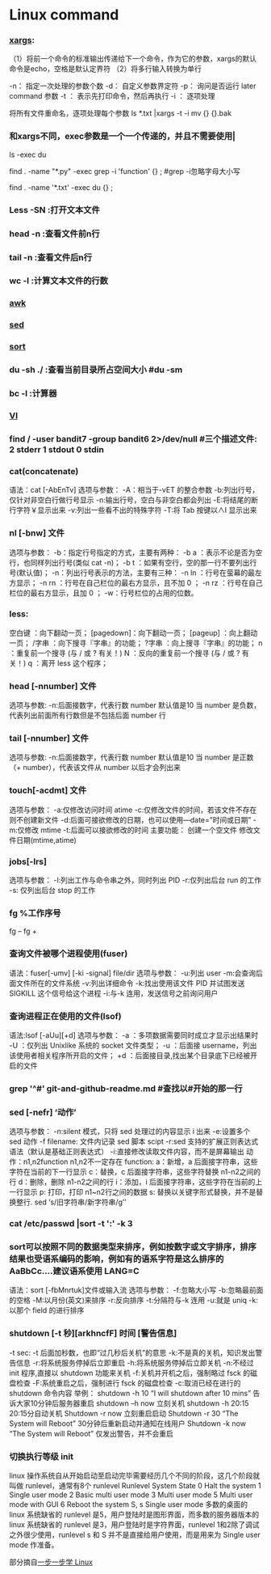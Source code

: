 # Linux command

### [xargs](http://blog.csdn.net/chenzrcd/article/details/50186881): 
（1）将前一个命令的标准输出传递给下一个命令，作为它的参数，xargs的默认命令是echo，空格是默认定界符
（2）将多行输入转换为单行

-n： 指定一次处理的参数个数
-d： 自定义参数界定符
-p： 询问是否运行 later command 参数
-t ： 表示先打印命令，然后再执行
-i ： 逐项处理

将所有文件重命名，逐项处理每个参数 ls *.txt |xargs -t -i mv {} {}.bak

### 和xargs不同，exec参数是一个一个传递的，并且不需要使用|

ls -exec du

find . -name "*.py" -exec grep -i 'function' {} \;  #grep -i忽略字母大小写

find . -name '*.txt' -exec du {} \;

### Less -SN :打开文本文件

### head -n :查看文件前n行

### tail -n :查看文件后n行

### wc -l :计算文本文件的行数

### [awk](http://wiki.jikexueyuan.com/project/learn-linux-step-by-step/regular-expression-and-its-application.html)

### [sed](http://wiki.jikexueyuan.com/project/learn-linux-step-by-step/regular-expression-and-its-application.html)

### [sort](http://wiki.jikexueyuan.com/project/learn-linux-step-by-step/pipe-command.html)

### du -sh ./ :查看当前目录所占空间大小 #du -sm

### bc -l :计算器

### [VI](http://wiki.jikexueyuan.com/project/learn-linux-step-by-step/vim-and-vi-common-commands.html)

### find / -user bandit7 -group bandit6 2>/dev/null  #三个描述文件: 2 stderr  1 stdout 0 stdin

### cat(concatenate)

语法：cat [-AbEnTv]
选项与参数：
-A：相当于-vET 的整合参数
-b:列出行号，仅针对非空白行做行号显示
-n:输出行号，空白与非空白都会列出
-E:将结尾的断行字符￥显示出来
-v:列出一些看不出的特殊字符
-T:将 Tab 按键以∧I 显示出来

### nl [-bnw] 文件

选项与参数：
-b：指定行号指定的方式，主要有两种：
-b a ：表示不论是否为空行，也同样列出行号(类似 cat -n)；
-b t ：如果有空行，空的那一行不要列出行号(默认值)；
-n：列出行号表示的方法，主要有三种：
-n ln ：行号在萤幕的最左方显示；
-n rn ：行号在自己栏位的最右方显示，且不加 0 ；
-n rz ：行号在自己栏位的最右方显示，且加 0 ；
-w：行号栏位的占用的位数。

### less:

空白键 ：向下翻动一页；
[pagedown]：向下翻动一页；
[pageup] ：向上翻动一页；
/字串 ：向下搜寻『字串』的功能；
?字串 ：向上搜寻『字串』的功能；
n ：重复前一个搜寻 (与 / 或 ? 有关！)
N ：反向的重复前一个搜寻 (与 / 或 ? 有关！)
q ：离开 less 这个程序；

### head [-nnumber] 文件

选项与参数:
-n:后面接数字，代表行数
number 默认值是10 当 number 是负数，代表列出前面所有行数但是不包括后面 number 行

### tail [-nnumber] 文件

选项与参数:
-n:后面接数字，代表行数
number 默认值是10 当 number 是正数（+ number），代表该文件从 number 以后才会列出来

### touch[-acdmt] 文件

选项与参数：
-a:仅修改访问时间 atime
-c:仅修改文件的时间，若该文件不存在则不创建新文件
-d:后面可接欲修改的日期，也可以使用—date=”时间或日期”
-m:仅修改 mtime
-t:后面可以接欲修改的时间
主要功能：
创建一个空文件
修改文件日期(mtime,atime)

### jobs[-lrs]

选项与参数：
-l:列出工作与命令串之外，同时列出 PID
-r:仅列出后台 run 的工作
-s: 仅列出后台 stop 的工作

### fg %工作序号

fg –
fg +


### 查询文件被哪个进程使用(fuser)
语法：fuser[-umv] [-ki -signal] file/dir
选项与参数：
-u:列出 user
-m:会查询后面文件所在的文件系统
-v:列出详细命令
-k:找出使用该文件 PID 并试图发送 SIGKILL 这个信号给这个进程
-i:与-k 连用，发送信号之前询问用户

### 查询进程正在使用的文件(lsof)
语法:lsof [-aUu][+d]
选项与参数：
-a ：多项数据需要同时成立才显示出结果时
-U ：仅列出 Unixlike 系统的 socket 文件类型；
-u ：后面接 username，列出该使用者相关程序所开启的文件；
+d ：后面接目录,找出某个目录底下已经被开启的文件


### grep '^#' git-and-github-readme.md #查找以#开始的那一行

### sed [-nefr] ‘动作’
选项与参数：
-n:silent 模式，只将 sed 处理过的内容显示 i 出来
-e:设置多个 sed 动作
-f filename: 文件内记录 sed 脚本 scipt
-r:sed 支持的扩展正则表达式语法（默认是基础正则表达式）
-i:直接修改读取文件内容，而不是屏幕输出
动作：n1,n2function
n1,n2不一定存在
function:
a：新增，a 后面接字符串，这些字符在当前的下一行显示
c：替换，c 后面接字符串，这些字符替换 n1-n2之间的行
d：删除，删除 n1-n2之间的行
i：添加，i 后面接字符串，这些字符在当前的上一行显示
p: 打印，打印 n1~n2行之间的数据
s: 替换以关键字形式替换，并不是替换整行. sed ‘s/旧字符串/新字符串/g’’

### cat /etc/passwd |sort -t ':' -k 3

### sort可以按照不同的数据类型来排序，例如按数字或文字排序，排序结果也受语系编码的影响，例如有的语系字符是这么排序的 AaBbCc….建议语系使用 LANG=C
语法：sort [-fbMnrtuk]文件或输入流
选项与参数：
-f:忽略大小写
-b:忽略最前面的空格
-M:以月份(英文)来排序
-r:反向排序
-t:分隔符与-k 连用
-u:就是 uniq
-k:以那个 field 的进行排序

### shutdown [-t 秒][arkhncfF] 时间 [警告信息]
-t sec: -t 后面加秒数，也即“过几秒后关机”的意思
-k:不是真的关机，知识发出警告信息
-r:将系统服务停掉后立即重启
-h:将系统服务停掉后立即关机
-n:不经过 init 程序,直接以 shutdown 功能来关机
-f:关机并开机之后，强制略过 fsck 的磁盘检查
-F:系统重启之后，强制进行 fsck 的磁盘检查
-c:取消已经在进行的 shutdown 命令内容
举例：
shutdown -h 10 “I will shutdown after 10 mins”
告诉大家10分钟后服务器重启
shutdown –h now
立刻关机
shutdown -h 20:15
20:15分自动关机
Shutdown -r now
立刻重启启动
Shutdown -r 30 “The System will Reboot”
30分钟后重新启动并通知在线用户
Shutdown -k now “The System will Reboot”
仅发出警告，并不会重启

### 切换执行等级 init
linux 操作系统自从开始启动至启动完毕需要经历几个不同的阶段，这几个阶段就叫做 runlevel，通常有8个 runlevel
Runlevel System State
0 Halt the system
1 Single user mode
2 Basic multi user mode
3 Multi user mode
5 Multi user mode with GUI
6 Reboot the system
S, s Single user mode
多数的桌面的 linux 系统缺省的 runlevel 是5，用户登陆时是图形界面，而多数的服务器版本的linux 系统缺省的 runlevel 是3，用户登陆时是字符界面，runlevel 1和2除了调试之外很少使用，runlevel s 和 S 并不是直接给用户使用，而是用来为 Single user mode 作准备。


部分摘自[一步一步学 Linux](http://wiki.jikexueyuan.com/project/learn-linux-step-by-step/file-and-directory-management.html)
